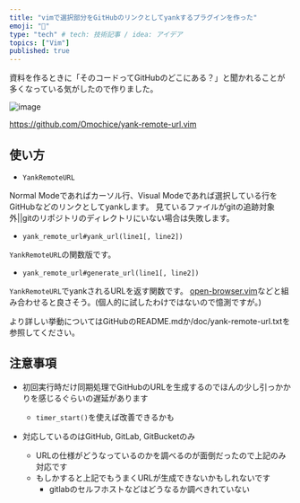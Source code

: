 ```yaml
---
title: "vimで選択部分をGitHubのリンクとしてyankするプラグインを作った"
emoji: "🐢"
type: "tech" # tech: 技術記事 / idea: アイデア
topics: ["Vim"]
published: true
---
```


資料を作るときに「そのコードってGitHubのどこにある？」と聞かれることが多くなっている気がしたので作りました。

![image](https://i.gyazo.com/315c636927fe9bef33dff98ac7ca09b1.gif)

https://github.com/Omochice/yank-remote-url.vim

## 使い方

- `YankRemoteURL`

Normal Modeであればカーソル行、Visual Modeであれば選択している行をGitHubなどのリンクとしてyankします。
見ているファイルがgitの追跡対象外||gitのリポジトリのディレクトリにいない場合は失敗します。

- `yank_remote_url#yank_url(line1[, line2])`

`YankRemoteURL`の関数版です。

- `yank_remote_url#generate_url(line1[, line2])`

`YankRemoteURL`でyankされるURLを返す関数です。
[open-browser.vim](https://github.com/tyru/open-browser.vim)などと組み合わせると良さそう。(個人的に試したわけではないので憶測ですが。)

より詳しい挙動についてはGitHubのREADME.mdか/doc/yank-remote-url.txtを参照してください。

## 注意事項

- 初回実行時だけ同期処理でGitHubのURLを生成するのでほんの少し引っかかりを感じるぐらいの遅延があります
    - `timer_start()`を使えば改善できるかも

- 対応しているのはGitHub, GitLab, GitBucketのみ
    - URLの仕様がどうなっているのかを調べるのが面倒だったので上記のみ対応です
    - もしかすると上記でもうまくURLが生成できないかもしれないです
        - gitlabのセルフホストなどはどうなるか調べきれていない



